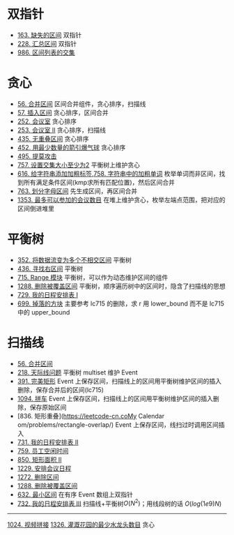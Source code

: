 
# 双指针
- [163. 缺失的区间](https://leetcode-cn.com/problems/missing-ranges/) 双指针
- [228. 汇总区间](https://leetcode-cn.com/problems/summary-ranges/) 双指针
- [986. 区间列表的交集](https://leetcode-cn.com/problems/count-of-range-sum/)

# 贪心
- [56. 合并区间](https://leetcode-cn.com/problems/merge-intervals/) 区间合并组件，贪心排序，扫描线
- [57. 插入区间](https://leetcode-cn.com/problems/insert-interval/) 贪心排序，区间合并
- [252. 会议室](https://leetcode-cn.com/problems/meeting-rooms/) 贪心排序
- [253. 会议室 II](https://leetcode-cn.com/problems/meeting-rooms-ii/) 贪心排序，扫描线
- [435. 无重叠区间](https://leetcode-cn.com/problems/non-overlapping-intervals/) 贪心排序
- [452. 用最少数量的箭引爆气球](https://leetcode-cn.com/problems/minimum-number-of-arrows-to-burst-balloons/) 贪心排序
- [495. 提莫攻击](https://leetcode-cn.com/problems/teemo-attacking/)
- [757.  设置交集大小至少为2](https://leetcode-cn.com/problems/set-intersection-size-at-least-two/) 平衡树上维护贪心
- [616. 给字符串添加加粗标签](https://leetcode-cn.com/problems/add-bold-tag-in-string/),[758. 字符串中的加粗单词](https://leetcode-cn.com/problems/bold-words-in-string/)  枚举单词而非区间，找到所有满足条件区间(kmp求所有匹配位置)，然后区间合并
- [763. 划分字母区间](https://leetcode-cn.com/problems/partition-labels/) 先生成区间，再区间合并
- [1353. 最多可以参加的会议数目](https://leetcode-cn.com/problems/maximum-number-of-events-that-can-be-attended/) 在堆上维护贪心，枚举左端点范围，把对应的区间倒进堆里

# 平衡树
- [352. 将数据流变为多个不相交区间](https://leetcode-cn.com/problems/data-stream-as-disjoint-intervals/) 平衡树
- [436. 寻找右区间](https://leetcode-cn.com/problems/find-right-interval/) 平衡树
- [715. Range 模块](https://leetcode-cn.com/problems/range-module/) 平衡树，可以作为动态维护区间的组件
- [1288. 删除被覆盖区间](https://leetcode-cn.com/problems/remove-covered-intervals/) 平衡树，顺序遍历树中的区间时，隐含了扫描线的思想
- [729. 我的日程安排表 I](https://leetcode-cn.com/problems/my-calendar-i/)
- [699. 掉落的方块](https://leetcode-cn.com/problems/falling-squares/) 主要参考 lc715 的删除，求 r 用 lower_bound 而不是 lc715 中的 upper_bound

# 扫描线
- [56. 合并区间](https://leetcode-cn.com/problems/merge-intervals/)
- [218. 天际线问题](https://leetcode-cn.com/problems/the-skyline-problem/) 平衡树 multiset 维护 Event
- [391. 完美矩形](https://leetcode-cn.com/problems/perfect-rectangle/) Event 上保存区间，扫描线上的区间用平衡树维护区间的插入删除，保存合并后的区间(lc715)
- [1094. 拼车](https://leetcode-cn.com/problems/car-pooling/) Event 上保存区间，扫描线上的区间用平衡树维护区间的插入删除，保存原始区间
- [836. 矩形重叠](https://leetcode-cn.coMy Calendar om/problems/rectangle-overlap/) Event 上保存区间，线扫过时调用区间插入
- [731. 我的日程安排表 II](https://leetcode-cn.com/problems/my-calendar-ii/)
- [759. 员工空闲时间](https://leetcode-cn.com/problems/employee-free-time/) 
- [850. 矩形面积 II](https://leetcode-cn.com/problems/rectangle-area-ii/)
- [1229. 安排会议日程](https://leetcode-cn.com/problems/meeting-scheduler/) 
- [1272. 删除区间](https://leetcode-cn.com/problems/remove-interval/) 
- [1288. 删除被覆盖区间](https://leetcode-cn.com/problems/remove-covered-intervals/)
- [632. 最小区间](https://leetcode-cn.com/problems/smallest-range-covering-elements-from-k-lists/) 在有序 Event 数组上双指针
- [732. 我的日程安排表 III](https://leetcode-cn.com/problems/my-calendar-iii/) 扫描线+平衡树$O(N^{2})$；用线段树的话 $O(log(1e9)N)$

--- 


[1024. 视频拼接](https://leetcode-cn.com/problems/video-stitching/)
[1326. 灌溉花园的最少水龙头数目](https://leetcode-cn.com/problems/minimum-number-of-taps-to-open-to-water-a-garden/) 贪心

